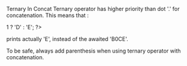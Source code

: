 Ternary In Concat
Ternary operator has higher priority than dot '.' for concatenation. This means that : 

<?php
  print 'B'.$b.'C'. $b > 1 ? 'D' : 'E';
?>

prints actually 'E', instead of the awaited 'B0CE'.

To be safe, always add parenthesis when using ternary operator with concatenation.
